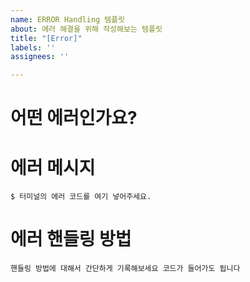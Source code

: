 ```yaml
---
name: ERROR Handling 템플릿
about: 에러 해결을 위해 작성해보는 템플릿
title: "[Error]"
labels: ''
assignees: ''

---
```


# 어떤 에러인가요?

# 에러 메시지
``` $ 터미널의 에러 코드를 여기 넣어주세요. ```

# 에러 핸들링 방법
``` 핸들링 방법에 대해서 간단하게 기록해보세요 코드가 들어가도 됩니다 ```
